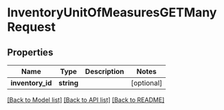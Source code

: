 # InventoryUnitOfMeasuresGETManyRequest

## Properties
Name | Type | Description | Notes
------------ | ------------- | ------------- | -------------
**inventory_id** | **string** |  | [optional] 

[[Back to Model list]](../README.md#documentation-for-models) [[Back to API list]](../README.md#documentation-for-api-endpoints) [[Back to README]](../README.md)


